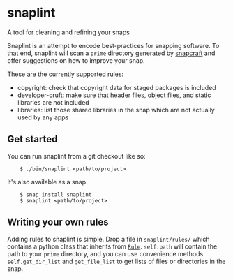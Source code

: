# snaplint
A tool for cleaning and refining your snaps

Snaplint is an attempt to encode best-practices for snapping software. To that end, snaplint will scan a `prime` directory generated by [snapcraft] and offer suggestions on how to improve your snap.

These are the currently supported rules:
 * copyright: check that copyright data for staged packages is included
 * developer-cruft: make sure that header files, object files, and static libraries are not included
 * libraries: list those shared libraries in the snap which are not actually used by any apps
 
## Get started
You can run snaplint from a git checkout like so:

        $ ./bin/snaplint <path/to/project>

It's also available as a snap.

        $ snap install snaplint
        $ snaplint <path/to/project>
        
## Writing your own rules
Adding rules to snaplint is simple. Drop a file in `snaplint/rules/` which contains a python class that inherits from [`Rule`](snaplint/_rule.py). `self.path` will contain the path to your `prime` directory, and you can use convenience methods `self.get_dir_list` and `get_file_list` to get lists of files or directories in the snap.

[snapcraft]: https://github.com/snapcore/snapcraft
